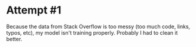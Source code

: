 # Attempt \#1
Because the data from Stack Overflow is too messy (too much code, links, typos, etc), my model isn't training properly. Probably I had to clean it better.